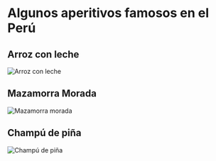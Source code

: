# Algunos aperitivos famosos en el Perú

## Arroz con leche
![Arroz con leche](https://www.mylatinatable.com/wp-content/uploads/2016/09/arroz-con-leche-9.jpg)

## Mazamorra Morada
![Mazamorra morada](http://cursoscocinaperuana.com/wp-content/uploads/2014/04/Receta-de-Mazamorra-Morada1.jpg)

## Champú de piña 
![Champú de piña](https://cdn0.recetasgratis.net/es/posts/6/5/0/crema_de_pina_8056_300_150.jpg)
